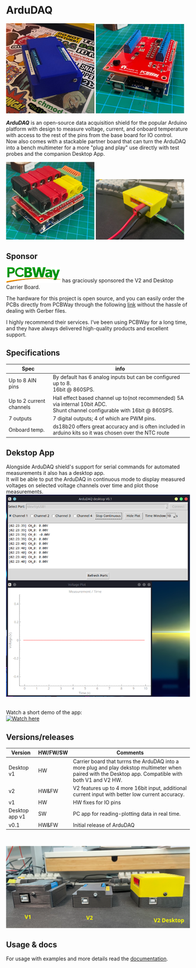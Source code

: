 # ArduDAQ


<p float="left">
  <img src="docs/pictures/1.png" width="48%"/>
  <img src="docs/pictures/bareV2.png" width="48%"/>
</p>



***ArduDAQ*** is an open-source data acquisition shield for the popular Arduino platform with design to measure voltage, current, and onboard temperature with access to the rest of the pins from the base board for IO control. <br>
Now also comes with a stackable partner board that can turn the ArduDAQ into a bench multimeter for a more "plug and play" use directly with test probes and the companion Desktop App.  <br>
<p float="left">
  <img src="docs/pictures/desktop_bare_stack.png" width="48%"/>
  <img src="docs/pictures/desktop-board.png" width="48%"/>
</p>

## Sponsor
<img src="docs/pictures/logo.png" alt="PCBWay" width="150"/>  
has graciously sponsored the V2 and Desktop Carrier Board.  

The hardware for this project is open source, and you can easily order the PCBs directly from PCBWay through the following [link](https://www.pcbway.com/project/shareproject/ArduDAQ_V2_Arduino_Data_acquisition_shield_hat_7666eddc.html) without the hassle of dealing with Gerber files.  

I highly recommend their services. I’ve been using PCBWay for a long time, and they have always delivered high-quality products and excellent support.


## Specifications

| Spec            | info                                                  |
|-----------------|-------------------------------------------------------|
| Up to 8 AIN pins| By default has 6 analog inputs but can be configured up to 8.<br>16bit @ 860SPS.   |
| Up to 2 current channels| Hall effect based channel up to(not recommended) 5A via internal 10bit ADC.<br>Shunt channel configurable with 16bit @ 860SPS.   |
| 7 outputs| 7 digital outputs; 4 of which are PWM pins. |
| Onboard temp.| ds18b20 offers great accuracy and is often included in arduino kits so it was chosen over the NTC route|






## Dekstop App
Alongside ArduDAQ shield's support for serial commands for automated measurements it also has a desktop app.<br>
It will be able to put the ArduDAQ in continuous mode to display measured voltages on selected voltage channels over time and plot those measurements.</br>
![Alt text](docs/pictures/new_gui.png)
</br>

</br>Watch a short demo of the app:</br>
[![Watch here](https://img.youtube.com/vi/IrxwRATrHMw/0.jpg)](https://www.youtube.com/watch?v=IrxwRATrHMw)


## Versions/releases

| Version   | HW/FW/SW   | Comments                         |
|-----------|---------|----------------------------------|
| Desktop v1| HW      | Carrier board that turrns the ArduDAQ into a more plug and play dekstop multimeter when paired with the Desktop app. Compatible with both V1 and V2 HW.|
| v2        | HW&FW   | V2 features up to 4 more 16bit input, additional current input with better low current accuracy.|
| v1        | HW      | HW fixes for IO pins             |
| Desktop app v1| SW  | PC app for reading-plotting data in real time.|
| v0.1      | HW&FW   | Initial release of ArduDAQ        |
<br>

![Alt text](docs/pictures/versions_text.png)







## Usage & docs
For usage with examples and more details read the [documentation](docs/usage_documentation.md).

